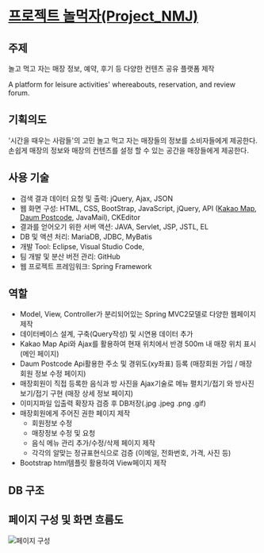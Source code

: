 # [프로젝트 놀먹자(Project_NMJ)](https://github.com/chriswpark00/Portfolio_Project_NMJ/issues/1#issue-640304379)

## 주제
  놀고 먹고 자는 매장 정보, 예약, 후기 등 다양한 컨텐츠 공유 플랫폼 제작
  
  A platform for leisure activities' whereabouts, reservation, and review forum.
  
## 기획의도
  '시간을 때우는 사람들'의 고민 놀고 먹고 자는 매장들의 정보를 소비자들에게 제공한다.<br>
  손쉽게 매장의 정보와 매장의 컨텐츠를 설정 할 수 있는 공간을 매장들에게 제공한다.
  
## 사용 기술
 - 검색 결과 데이터 요청 및 출력: jQuery, Ajax, JSON
 - 웹 화면 구성: HTML, CSS, BootStrap, JavaScript, jQuery, API ([Kakao Map](https://apis.map.kakao.com/web), [Daum Postcode](http://postcode.map.daum.net/guide), JavaMail), CKEditor
 - 결과를 얻어오기 위한 서버 액션: JAVA, Servlet, JSP, JSTL, EL
 - DB 및 액션 처리: MariaDB, JDBC, MyBatis
 - 개발 Tool: Eclipse, Visual Studio Code, 
 - 팀 개발 및 분산 버전 관리: GitHub
 - 웹 프로젝트 프레임워크: Spring Framework
 
 
 
## 역할
 
 - Model, View, Controller가 분리되어있는 Spring MVC2모델로 다양한 웹페이지 제작
 - 데이터베이스 설계, 구축(Query작성) 및 시연용 데이터 추가
 - Kakao Map Api와 Ajax를 활용하여 현재 위치에서 반경 500m 내 매장 위치 표시 (메인 페이지)
 - Daum Postcode Api활용한 주소 및 경위도(xy좌표) 등록 (매장회원 가입 / 매장회원 정보 수정 페이지)
 - 매장회원이 직접 등록한 음식과 방 사진을 Ajax기술로 메뉴 펼치기/접기 와 방사진 보기/접기 구현 (매장 상세 정보 페이지)
 - 이미지파일 입출력 확장자 검증 후 DB저장(.jpg .jpeg .png .gif)
 - 매장회원에게 주어진 권한 페이지 제작
    - 회원정보 수정
    - 매장정보 수정 및 요청
    - 음식 메뉴 관리 추가/수정/삭제 페이지 제작
    - 각각의 알맞는 정규표현식으로 검증 (이메일, 전화번호, 가격, 사진 등)
 - Bootstrap html템플릿 활용하여 View페이지 제작

## DB 구조

## 페이지 구성 및 화면 흐름도
![페이지 구성](https://github.com/chriswpark00/Portfolio_Project_NMJ/issues/2#issue-640951489)
